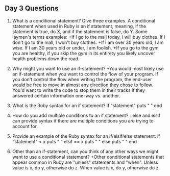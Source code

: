 ## Day 3 Questions

1. What is a conditional statement? Give three examples.
A conditional statement when used in Ruby is an if statement, meaning, if the statement is true, do X, and if the statement is false, do Y. Some laymen's terms examples:
  +If I go to the mall today, I will buy clothes. If I don't go to the mall, I won't buy clothes.
  +If I am over 30 years old, I am wise. If I am 30 years old or under, I am foolish.
  +If you go to the gym you are healthy, if you skip the gym in its entirety you likely uncover health problems down the road.

1. Why might you want to use an if-statement?
  +You would most likely use an if-statement when you want to control the flow of your program. If you don't control the flow when writing the program, the end-user would be free to move in almost any direction they chose to follow. You'd want to write the code to stop them in their tracks if they answered certain information one-way vs. another.

1. What is the Ruby syntax for an if statement?
  if "statement"
    puts " "
  end

1. How do you add multiple conditions to an if statement?
  +else and elsif can provide syntax if there are multiple conditions you are trying to account for.

1. Provide an example of the Ruby syntax for an if/elsif/else statement:
  if "statement" < x
    puts " "
    elsif == x
    puts " "
    else
    puts " "
  end

1. Other than an if-statement, can you think of any other ways we might want to use a conditional statement?
  +Other conditional statements that appear common in Ruby are "unless" statements and "when". Unless value is x, do y, otherwise do z. When value is x, do y, otherwise do z.
